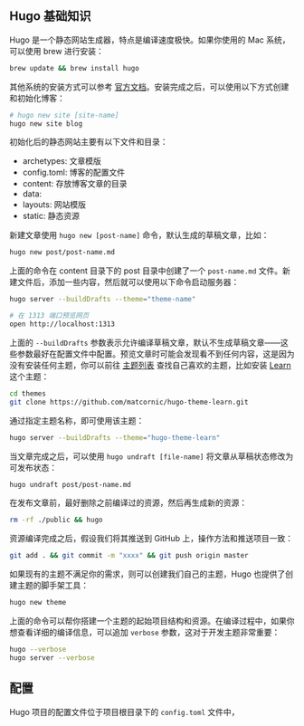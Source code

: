 ## Hugo 基础知识

Hugo 是一个静态网站生成器，特点是编译速度极快。如果你使用的 Mac 系统，可以使用 brew 进行安装：

```bash
brew update && brew install hugo
```

其他系统的安装方式可以参考 [官方文档](https://gohugo.io/overview/installing/)。安装完成之后，可以使用以下方式创建和初始化博客：

```bash
# hugo new site [site-name]
hugo new site blog
```

初始化后的静态网站主要有以下文件和目录：

- archetypes: 文章模版
- config.toml: 博客的配置文件 
- content: 存放博客文章的目录
- data: 
- layouts: 网站模版
- static: 静态资源

新建文章使用 `hugo new [post-name]` 命令，默认生成的草稿文章，比如：

```bash
hugo new post/post-name.md
```

上面的命令在 content 目录下的 post 目录中创建了一个 `post-name.md` 文件。新建文件后，添加一些内容，然后就可以使用以下命令启动服务器：

```bash
hugo server --buildDrafts --theme="theme-name"

# 在 1313 端口预览网页
open http://localhost:1313
```

上面的 `--buildDrafts` 参数表示允许编译草稿文章，默认不生成草稿文章——这些参数最好在配置文件中配置。预览文章时可能会发现看不到任何内容，这是因为没有安装任何主题，你可以前往 [主题列表](http://themes.gohugo.io/) 查找自己喜欢的主题，比如安装 [Learn](http://themes.gohugo.io/hugo-theme-learn/) 这个主题：

```bash
cd themes
git clone https://github.com/matcornic/hugo-theme-learn.git
```

通过指定主题名称，即可使用该主题：

```bash
hugo server --buildDrafts --theme="hugo-theme-learn"
```

当文章完成之后，可以使用 `hugo undraft [file-name]` 将文章从草稿状态修改为可发布状态：

```bash
hugo undraft post/post-name.md
```

在发布文章前，最好删除之前编译过的资源，然后再生成新的资源：

```bash
rm -rf ./public && hugo
```

资源编译完成之后，假设我们将其推送到 GitHub 上，操作方法和推送项目一致：

```bash
git add . && git commit -m "xxxx" && git push origin master
```

如果现有的主题不满足你的需求，则可以创建我们自己的主题，Hugo 也提供了创建主题的脚手架工具：

```bash
hugo new theme
```

上面的命令可以帮你搭建一个主题的起始项目结构和资源。在编译过程中，如果你想查看详细的编译信息，可以追加 `verbose` 参数，这对于开发主题非常重要：

```bash
hugo --verbose
hugo server --verbose
```

## 配置

Hugo 项目的配置文件位于项目根目录下的 `config.toml` 文件中，
































